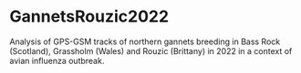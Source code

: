 # GannetsRouzic2022
Analysis of GPS-GSM tracks of northern gannets breeding in Bass Rock (Scotland), Grassholm (Wales) and Rouzic (Brittany) in 2022 in a context of avian influenza outbreak.
